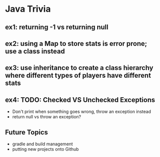 # Java Trivia

## ex1: returning -1 vs returning null

## ex2: using a Map to store stats is error prone; use a class instead

## ex3: use inheritance to create a class hierarchy where different types of players have different stats

## ex4: TODO: Checked VS Unchecked Exceptions
* Don't print when something goes wrong, throw an exception instead
* return null vs throw an exception?


## Future Topics
* gradle and build management
* putting new projects onto Github

